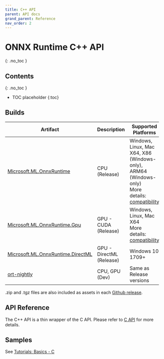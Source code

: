 ```yaml
---
title: C++ API
parent: API docs
grand_parent: Reference
nav_order: 2
---
```


# ONNX Runtime C++ API
{: .no_toc }

## Contents
{: .no_toc }

* TOC placeholder
{:toc}

## Builds
| Artifact  | Description | Supported Platforms |
|-----------|-------------|---------------------|
|[Microsoft.ML.OnnxRuntime]()|CPU (Release)|Windows, Linux,  Mac<br/>X64, X86 (Windows-only), ARM64 (Windows-only)<br/>More details: [compatibility](../../resources/compatibility.md) |
|[Microsoft.ML.OnnxRuntime.Gpu](https://aiinfra.visualstudio.com/PublicPackages/_packaging?_a=feed&feed=ORT-Nightly)|GPU - CUDA (Release)|Windows, Linux, Mac<br/>X64<br/>More details: [compatibility](../../resources/compatibility.md)|
|[Microsoft.ML.OnnxRuntime.DirectML](https://www.nuget.org/packages/Microsoft.ML.OnnxRuntime.directml)|GPU - DirectML (Release)| Windows 10 1709+|
|[ort-nightly](https://aiinfra.visualstudio.com/PublicPackages/_packaging?_a=feed&feed=ORT-Nightly)|CPU, GPU (Dev)|Same as Release versions|

.zip and .tgz files are also included as assets in each [Github release](https://github.com/microsoft/onnxruntime/releases).

## API Reference
The C++ API is a thin wrapper of the C API. Please refer to [C API](./c-api.html) for more details.

## Samples
See [Tutorials: Basics - C](../../tutorials/basics.html#c)